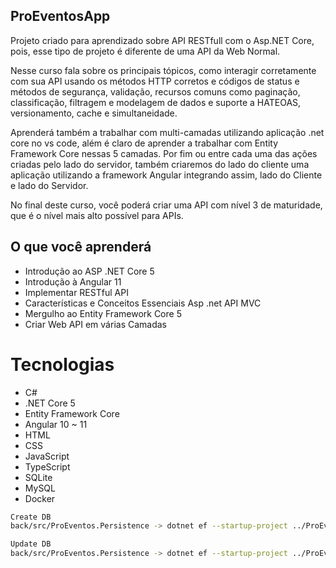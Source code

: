 ## ProEventosApp

Projeto criado para aprendizado sobre API RESTfull com o Asp.NET Core, pois, esse tipo de projeto é diferente de uma API da Web Normal.

Nesse curso fala sobre os principais tópicos, como interagir corretamente com sua API usando os métodos HTTP corretos e códigos de status e métodos de segurança, validação, recursos comuns como paginação, classificação, filtragem e modelagem de dados e suporte a HATEOAS, versionamento, cache e simultaneidade.

Aprenderá também a trabalhar com multi-camadas utilizando aplicação .net core no vs code, além é claro de aprender a trabalhar com Entity Framework Core nessas 5 camadas.
Por fim ou entre cada uma das ações criadas pelo lado do servidor, também criaremos do lado do cliente uma aplicação utilizando a framework Angular integrando assim, lado do Cliente e lado do Servidor.

No final deste curso, você poderá criar uma API com nível 3 de maturidade, que é o nível mais alto possível para APIs.

## O que você aprenderá

- Introdução ao ASP .NET Core 5
- Introdução à Angular 11
- Implementar RESTful API
- Características e Conceitos Essenciais Asp .net API MVC
- Mergulho ao Entity Framework Core 5
- Criar Web API em várias Camadas

# Tecnologias

- C#
- .NET Core 5
- Entity Framework Core
- Angular 10 ~ 11
- HTML
- CSS
- JavaScript
- TypeScript
- SQLite
- MySQL
- Docker

```bash
Create DB
back/src/ProEventos.Persistence -> dotnet ef --startup-project ../ProEventos.API migrations add initial_V1

Update DB
back/src/ProEventos.Persistence -> dotnet ef --startup-project ../ProEventos.API database update
```